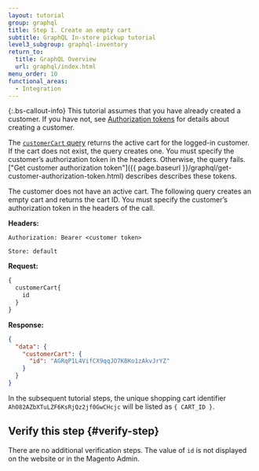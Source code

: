 ```yaml
---
layout: tutorial
group: graphql
title: Step 1. Create an empty cart
subtitle: GraphQL In-store pickup tutorial
level3_subgroup: graphql-inventory
return_to:
  title: GraphQL Overview
  url: graphql/index.html
menu_order: 10
functional_areas:
  - Integration
---
```


{:.bs-callout-info}
This tutorial assumes that you have already created a customer. If you have not, see [Authorization tokens]({{page.baseurl}}/graphql/authorization-tokens.html) for details about creating a customer.

The [`customerCart` query]({{page.baseurl}}/graphql/queries/customer-cart.html) returns the active cart for the logged-in customer. If the cart does not exist, the query creates one. You must specify the customer’s authorization token in the headers. Otherwise, the query fails. ["Get customer authorization token"]({{ page.baseurl }}/graphql/get-customer-authorization-token.html) describes describes these tokens.

The customer does not have an active cart. The following query creates an empty cart and returns the cart ID. You must specify the customer’s authorization token in the headers of the call.

**Headers:**

`Authorization: Bearer <customer token>`

`Store: default`

**Request:**

```graphql
{
  customerCart{
    id
  }
}
```

**Response:**

```json
{
  "data": {
    "customerCart": {
      "id": "AGRqP1L4VifCX9qqJO7KBKo1zAkvJrYZ"
    }
  }
}
```

In the subsequent tutorial steps, the unique shopping cart identifier `AhO82AZbXTuLZF6KsRjQz2jf0GwCHcjc` will be listed as `{ CART_ID }`.

## Verify this step {#verify-step}

There are no additional verification steps. The value of `id` is not displayed on the website or in the Magento Admin.
